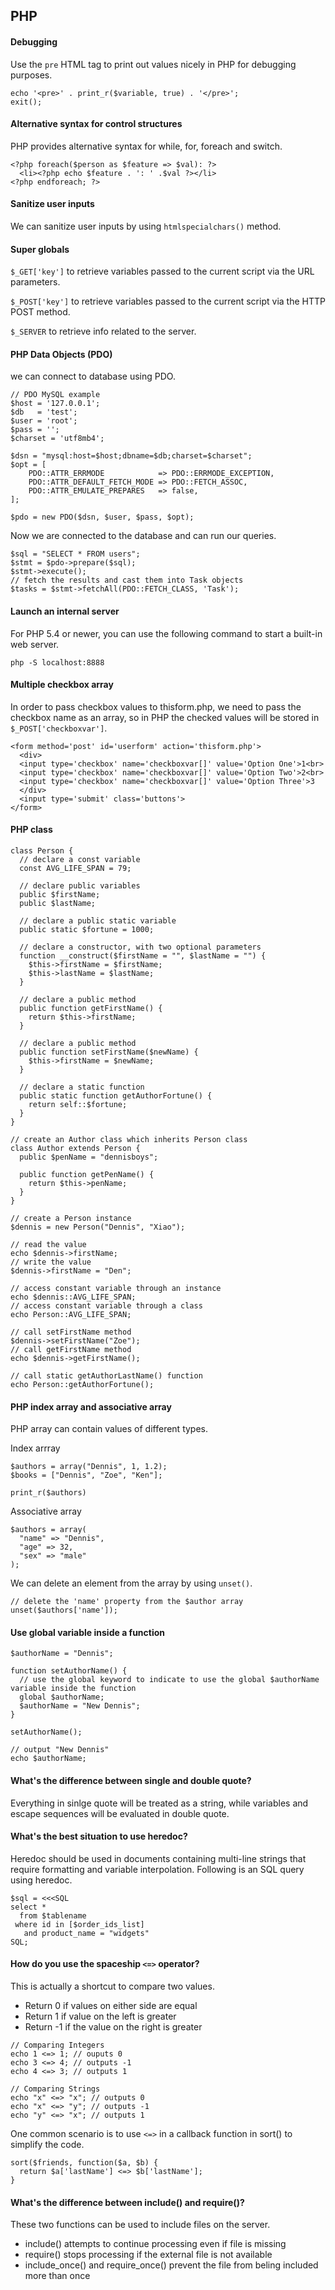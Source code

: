 ## PHP

#### Debugging

Use the `pre` HTML tag to print out values nicely in PHP for debugging purposes.

```
echo '<pre>' . print_r($variable, true) . '</pre>';
exit();
```

#### Alternative syntax for control structures

PHP provides alternative syntax for while, for, foreach and switch.

```
<?php foreach($person as $feature => $val): ?>
  <li><?php echo $feature . ': ' .$val ?></li>
<?php endforeach; ?>
```

#### Sanitize user inputs

We can sanitize user inputs by using `htmlspecialchars()` method.

#### Super globals

`$_GET['key']` to retrieve variables passed to the current script via the URL parameters.

`$_POST['key']` to retrieve variables passed to the current script via the HTTP POST method.

`$_SERVER` to retrieve info related to the server.

#### PHP Data Objects (PDO)

we can connect to database using PDO.

```
// PDO MySQL example
$host = '127.0.0.1';
$db   = 'test';
$user = 'root';
$pass = '';
$charset = 'utf8mb4';

$dsn = "mysql:host=$host;dbname=$db;charset=$charset";
$opt = [
    PDO::ATTR_ERRMODE            => PDO::ERRMODE_EXCEPTION,
    PDO::ATTR_DEFAULT_FETCH_MODE => PDO::FETCH_ASSOC,
    PDO::ATTR_EMULATE_PREPARES   => false,
];

$pdo = new PDO($dsn, $user, $pass, $opt);
```

Now we are connected to the database and can run our queries.

```
$sql = "SELECT * FROM users";
$stmt = $pdo->prepare($sql);
$stmt->execute();
// fetch the results and cast them into Task objects
$tasks = $stmt->fetchAll(PDO::FETCH_CLASS, 'Task');
```

#### Launch an internal server

For PHP 5.4 or newer, you can use the following command to start a built-in web server.

```
php -S localhost:8888
```

#### Multiple checkbox array

In order to pass checkbox values to thisform.php, we need to pass the checkbox name as an array, so in PHP the checked values will be stored in `$_POST['checkboxvar']`.
```
<form method='post' id='userform' action='thisform.php'>
  <div>
  <input type='checkbox' name='checkboxvar[]' value='Option One'>1<br>
  <input type='checkbox' name='checkboxvar[]' value='Option Two'>2<br>
  <input type='checkbox' name='checkboxvar[]' value='Option Three'>3
  </div>
  <input type='submit' class='buttons'>
</form>
```

#### PHP class

```
class Person {
  // declare a const variable
  const AVG_LIFE_SPAN = 79;

  // declare public variables
  public $firstName;
  public $lastName;

  // declare a public static variable
  public static $fortune = 1000;

  // declare a constructor, with two optional parameters
  function __construct($firstName = "", $lastName = "") {
    $this->firstName = $firstName;
    $this->lastName = $lastName;
  }

  // declare a public method
  public function getFirstName() {
    return $this->firstName;
  }

  // declare a public method
  public function setFirstName($newName) {
    $this->firstName = $newName;
  }

  // declare a static function
  public static function getAuthorFortune() {
    return self::$fortune;
  }
}

// create an Author class which inherits Person class
class Author extends Person {
  public $penName = "dennisboys";

  public function getPenName() {
    return $this->penName;
  }
}

// create a Person instance
$dennis = new Person("Dennis", "Xiao");

// read the value
echo $dennis->firstName;
// write the value
$dennis->firstName = "Den";

// access constant variable through an instance
echo $dennis::AVG_LIFE_SPAN;
// access constant variable through a class 
echo Person::AVG_LIFE_SPAN;

// call setFirstName method
$dennis->setFirstName("Zoe");
// call getFirstName method
echo $dennis->getFirstName();

// call static getAuthorLastName() function
echo Person::getAuthorFortune();
```

#### PHP index array and associative array

PHP array can contain values of different types.

Index arrray
```
$authors = array("Dennis", 1, 1.2);
$books = ["Dennis", "Zoe", "Ken"];

print_r($authors)
```

Associative array
```
$authors = array(
  "name" => "Dennis",
  "age" => 32,
  "sex" => "male"
);
```

We can delete an element from the array by using `unset()`.

```
// delete the 'name' property from the $author array
unset($authors['name']);
```

#### Use global variable inside a function

```
$authorName = "Dennis";

function setAuthorName() {
  // use the global keyword to indicate to use the global $authorName variable inside the function
  global $authorName;
  $authorName = "New Dennis";
}

setAuthorName();

// output "New Dennis"
echo $authorName;
```

#### What's the difference between single and double quote?

Everything in sinlge quote will be treated as a string, while variables and escape sequences will be evaluated in double quote.

#### What's the best situation to use heredoc?

Heredoc should be used in documents containing multi-line strings that require formatting and variable interpolation. Following is an SQL query using heredoc.

```
$sql = <<<SQL
select *
  from $tablename
 where id in [$order_ids_list]
   and product_name = "widgets"
SQL;
```
#### How do you use the spaceship `<=>` operator?

This is actually a shortcut to compare two values.

- Return 0 if values on either side are equal
- Return 1 if value on the left is greater
- Return -1 if the value on the right is greater

```
// Comparing Integers
echo 1 <=> 1; // ouputs 0
echo 3 <=> 4; // outputs -1
echo 4 <=> 3; // outputs 1

// Comparing Strings
echo "x" <=> "x"; // outputs 0
echo "x" <=> "y"; // outputs -1
echo "y" <=> "x"; // outputs 1
```
One common scenario is to use `<=>` in a callback function in sort() to simplify the code.
```
sort($friends, function($a, $b) {
  return $a['lastName'] <=> $b['lastName'];
}
```

#### What's the difference between include() and require()?

These two functions can be used to include files on the server.

- include() attempts to continue processing even if file is missing
- require() stops processing if the external file is not available
- include_once() and require_once() prevent the file from beling included more than once



